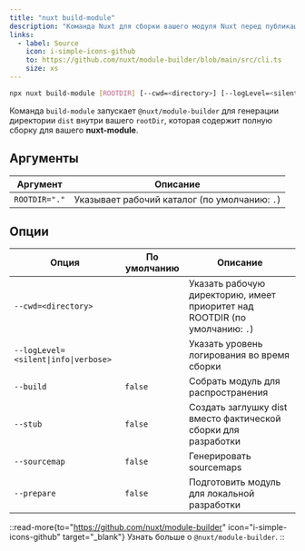 ```yaml
---
title: "nuxt build-module"
description: "Команда Nuxt для сборки вашего модуля Nuxt перед публикацией."
links:
  - label: Source
    icon: i-simple-icons-github
    to: https://github.com/nuxt/module-builder/blob/main/src/cli.ts
    size: xs
---
```


<!--build-module-cmd-->
```bash [Terminal]
npx nuxt build-module [ROOTDIR] [--cwd=<directory>] [--logLevel=<silent|info|verbose>] [--build] [--stub] [--sourcemap] [--prepare]
```
<!--/build-module-cmd-->

Команда `build-module` запускает `@nuxt/module-builder` для генерации директории `dist` внутри вашего `rootDir`, которая содержит полную сборку для вашего **nuxt-module**.

## Аргументы

<!--build-module-args-->
Аргумент | Описание
--- | ---
`ROOTDIR="."` | Указывает рабочий каталог (по умолчанию: `.`)
<!--/build-module-args-->

## Опции

<!--build-module-opts-->
Опция | По умолчанию | Описание
--- | --- | ---
`--cwd=<directory>` |  | Указать рабочую директорию, имеет приоритет над ROOTDIR (по умолчанию: `.`)
`--logLevel=<silent\|info\|verbose>` |  | Указать уровень логирования во время сборки
`--build` | `false` | Собрать модуль для распространения
`--stub` | `false` | Создать заглушку dist вместо фактической сборки для разработки
`--sourcemap` | `false` | Генерировать sourcemaps
`--prepare` | `false` | Подготовить модуль для локальной разработки
<!--/build-module-opts-->

::read-more{to="https://github.com/nuxt/module-builder" icon="i-simple-icons-github" target="\_blank"}
Узнать больше о `@nuxt/module-builder`.
::